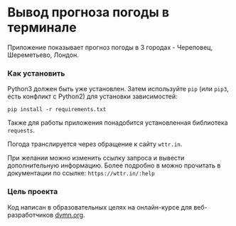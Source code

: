 # Вывод прогноза погоды в терминале

Приложение показывает прогноз погоды в 3 городах - Череповец, Шереметьево, Лондон.

### Как установить

Python3 должен быть уже установлен. 
Затем используйте `pip` (или `pip3`, есть конфликт с Python2) для установки зависимостей:
```
pip install -r requirements.txt
```
Также для работы приложения понадобится установленная библиотека `requests`.

Погода транслируется через обращение к сайту `wttr.in`.

При желании можно изменить ссылку запроса и вывести дополнительную информацию. 
Более подробно в можно прочитать в документации по ссылке: `https://wttr.in/:help`



### Цель проекта

Код написан в образовательных целях на онлайн-курсе для веб-разработчиков [dvmn.org](https://dvmn.org/).
